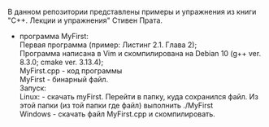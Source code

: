 В данном репозитории представлены примеры и упражнения из книги "С++. Лекции и упражнения" Стивен Прата.<br/>
- программа MyFirst:<br/>
Первая программа (пример: Листинг 2.1. Глава 2);<br/>
Программа написана в Vim и скомпилирована на Debian 10 (g++ ver. 8.3.0; cmake ver. 3.13.4);<br/>
MyFirst.cpp - код программы<br/>
MyFirst - бинарный файл.<br/>
Запуск:<br/>
Linux: - скачать myFirst. Перейти в папку, куда сохранился файл. Из этой папки (из той папки где файл) выполнить ./MyFirst<br/>
Windows - скачать файл MyFirst.cpp и скомпилировать.<br/>
